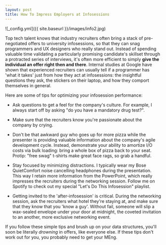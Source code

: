 ```yaml
---
layout: post
title: How To Impress Employers at Infosessions 
---
```

![_config.yml]({{ site.baseurl }}/images/info2.jpg)

Top tech talent knows that industry recruiters often bring a stack of
pre-negotiated offers to university infosessions, so that they can snag
programmers and UX designers who really stand out.  Instead of spending valuable
time validating a particularly promising candidate's skillset through a
protracted series of interviews, it's often more efficient to simply __give the
individual an offer right then and there__.  Internal studies at Google have shown
that experienced recruiters can usually tell if a programmer has 'what it takes'
just from how they act at infosessions: the insightful questions they ask, the
stickers on their laptop, and how they comport themselves in general.

Here are some of tips for optimizing your infosession performance:

- Ask questions to get a feel for the company's culture.  For example, I always
  start off by asking "do you have a mandatory drug test?".

- Make sure that the recruiters know you're passionate about the company by
  crying.  

- Don't be that awkward guy who goes up for more pizza while the presenter is
  providing valuable information about the company's agile development
cycle. Instead, demonstrate your ability to amortize I/O costs via bulk loading:
bring a whole box of pizza back to your seat.  Protip: "free swag" t-shirts make
great face rags, so grab a handful.

- Stay focused by minimizing distractions.  I typically wear my Bose
  QuietComfort noise cancelling headphones during the presentation.  This way I
retain more information from the PowerPoint, which really impresses the
recruiters during the networking session.  Follow me on Spotify to
check out my special "Let's Do This Infosession" playlist.

- Getting invited to the 'after-infosession' is critical.  During the networking
  session, ask the recruiters what hotel they're staying at, and make sure that
they know that you 'know a guy'.  Without fail, someone will slip a wax-sealed
envelope under your door at midnight, the coveted invitation to an another, more
exclusive networking event.  

If you follow these simple tips and brush up on your data structures, you'll
soon be literally *drowning* in offers, like everyone else.  If these tips don't
work out for you, you probably need to get your MEng.
